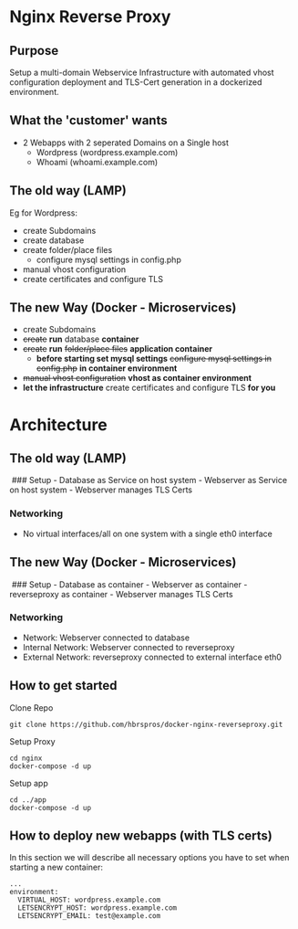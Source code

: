 # Nginx Reverse Proxy

## Purpose
Setup a multi-domain Webservice Infrastructure with automated vhost configuration deployment and TLS-Cert generation in a dockerized environment.

## What the 'customer' wants
- 2 Webapps with 2 seperated Domains on a Single host
  - Wordpress (wordpress.example.com)
  - Whoami (whoami.example.com)

## The old way (LAMP)
Eg for Wordpress:
- create Subdomains
- create database
- create folder/place files 
  - configure mysql settings in config.php 
- manual vhost configuration
- create certificates and configure TLS 

## The new Way (Docker - Microservices)
- create Subdomains
- ~~create~~ __run__ database __container__
- ~~create~~ __run__ ~~folder/place files~~ __application container__
  - __before starting set mysql settings__ ~~configure mysql settings in config.php~~ __in container environment__ 
- ~~manual vhost configuration~~ __vhost as container environment__
- __let the infrastructure__ create certificates and configure TLS __for you__

# Architecture 
## The old way (LAMP)
<IMAGE HERE>
### Setup
- Database as Service on host system
- Webserver as Service on host system
- Webserver manages TLS Certs

### Networking
- No virtual interfaces/all on one system with a single eth0 interface

## The new Way (Docker - Microservices)
<IMAGE HERE>
### Setup
- Database as container
- Webserver as container
- reverseproxy as container
- Webserver manages TLS Certs

### Networking
- Network: Webserver connected to database
- Internal Network: Webserver connected to reverseproxy
- External Network: reverseproxy connected to external interface eth0 

## How to get started

Clone Repo

    git clone https://github.com/hbrspros/docker-nginx-reverseproxy.git

Setup Proxy

    cd nginx
    docker-compose -d up

Setup app

    cd ../app
    docker-compose -d up

## How to deploy new webapps (with TLS certs)
In this section we will describe all necessary options you have to set when starting a new container:

    ...
    environment:
      VIRTUAL_HOST: wordpress.example.com
      LETSENCRYPT_HOST: wordpress.example.com
      LETSENCRYPT_EMAIL: test@example.com
